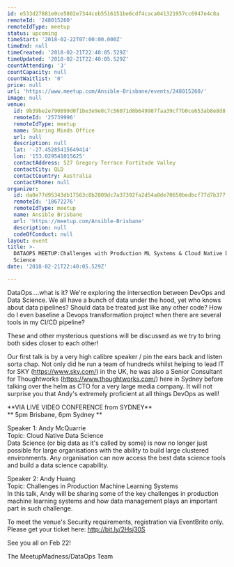 ```yaml
---
id: e533d27881e0ce5802e7344ceb5516151be6cdf4caca041321957cc6947e4c8a
remoteId: '248015260'
remoteIdType: meetup
status: upcoming
timeStart: '2018-02-22T07:00:00.000Z'
timeEnd: null
timeCreated: '2018-02-21T22:40:05.529Z'
timeUpdated: '2018-02-21T22:40:05.529Z'
countAttending: '3'
countCapacity: null
countWaitlist: '0'
price: null
url: 'https://www.meetup.com/Ansible-Brisbane/events/248015260/'
image: null
venue:
  id: 9b39be2e790899d0f1be3e9e8c7c56071d8b649987faa39cf7b0ce653ab8e8d8
  remoteId: '25739996'
  remoteIdType: meetup
  name: Sharing Minds Office
  url: null
  description: null
  lat: '-27.45285415649414'
  lon: '153.029541015625'
  contactAddress: 527 Gregory Terrace Fortitude Valley
  contactCity: QLD
  contactCountry: Australia
  contactPhone: null
organizer:
  id: da0e77d95343db17563c8b2809dc7a37392fa2d54a8de70650bedbcf77d7b377
  remoteId: '18672276'
  remoteIdType: meetup
  name: Ansible Brisbane
  url: 'https://meetup.com/Ansible-Brisbane'
  description: null
  codeOfConduct: null
layout: event
title: >-
  DATAOPS MEETUP:Challenges with Production ML Systems & Cloud Native Data
  Science
date: '2018-02-21T22:40:05.529Z'

---
```

<p>DataOps....what is it? We're exploring the intersection between DevOps and Data Science. We all have a bunch of data under the hood, yet who knows about data pipelines? Should data be treated just like any other code? How do I even baseline a Devops transformation project when there are several tools in my CI/CD pipeline?</p> <p>These and other mysterious questions will be discussed as we try to bring both sides closer to each other!</p> <p>Our first talk is by a very high calibre speaker / pin the ears back and listen sorta chap. Not only did he run a team of hundreds whilst helping to lead IT for SKY (<a href="https://www.sky.com/" class="linkified">https://www.sky.com/</a>) in the UK, he was also a Senior Consultant for Thoughtworks (<a href="https://www.thoughtworks.com/" class="linkified">https://www.thoughtworks.com/</a>) here in Sydney before talking over the helm as CTO for a very large media company. It will not surprise you that Andy's extremely proficient at all things DevOps as well!</p> <p>**VIA LIVE VIDEO CONFERENCE from SYDNEY**<br/>** 5pm Brisbane, 6pm Sydney **</p> <p>Speaker 1: Andy McQuarrie<br/>Topic: Cloud Native Data Science<br/>Data Science (or big data as it's called by some) is now no longer just possible for large organisations with the ability to build large clustered environments. Any organisation can now access the best data science tools and build a data science capability.</p> <p>Speaker 2: Andy Huang<br/>Topic: Challenges in Production Machine Learning Systems<br/>In this talk, Andy will be sharing some of the key challenges in production machine learning systems and how data management plays an important part in such challenge.</p> <p>To meet the venue's Security requirements, registration via EventBrite only. Please get your ticket here: <a href="http://bit.ly/2Hsj30S" class="linkified">http://bit.ly/2Hsj30S</a></p> <p>See you all on Feb 22!</p> <p>The MeetupMadness/DataOps Team</p>
